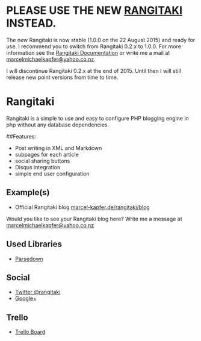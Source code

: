 # PLEASE USE THE NEW [RANGITAKI](https://github.com/mmk2410/rangitaki) INSTEAD.

The new Rangitaki is now stable (1.0.0 on the 22 August 2015) and ready for use. I recommend you to switch from Rangitaki 0.2.x to 1.0.0. For more information see the [Rangitaki Documentation](https://marcel-kapfer.de/rangitaki/docs) or write me a mail at [marcelmichaelkapfer@yahoo.co.nz](mailto:marcelmichaelkapfer@yahoo.co.nz).

I will discontinue Rangitaki 0.2.x at the end of 2015. Until then I will still release new point versions from time to time.

# Rangitaki

Rangitaki is a simple to use and easy to configure PHP blogging engine in php without any database dependencies. 

##Features:

 - Post writing in XML and Markdown
 - subpages for each article
 - social sharing buttons 
 - Disqus integration 
 - simple end user configuration 

## Example(s)

 - Official Rangitaki blog [marcel-kapfer.de/rangitaki/blog](http://marcel-kapfer.de/rangitaki/blog/)

Would you like to see your Rangitaki blog here? Write me a message at [marcelmichaelkapfer@yahoo.co.nz](mailto:marcelmichaelkapfer@yahoo.co.nz)

## Used Libraries

 - [Parsedown](http://parsedown.org)

## Social

 - [Twitter @rangitaki](https://twitter.com/rangitaki)
 - [Google+](https://plus.google.com/b/101437210222436501912/101437210222436501912/posts)
 
## Trello

 - [Trello Board](https://trello.com/b/7qb5I6EQ/rangitaki)
